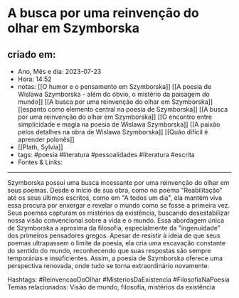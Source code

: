 # A busca por uma reinvenção do olhar em Szymborska

## criado em: 
-  Ano, Mês e dia: 2023-07-23
- Hora: 14:52
- notas: [[O humor e o pensamento em Szymborska]]
  [[A poesia de Wislawa Szymborska -  além do óbvio, o mistério da paisagem do mundo]]
  [[A busca por uma reinvenção do olhar em Szymborska]]
  [[espanto como elemento central na poesia de Szymborska]]
  [[A busca por uma reinvenção do olhar em Szymborska]]
  [[O encontro entre simplicidade e magia na poesia de Wislawa Szymborska]]
  [[A paixão pelos detalhes na obra de Wislawa Szymborska]]
  [[Quão difícil é aprender polonês]]
- [[Plath, Sylvia]]
- tags: #poesia #literatura #pessoalidades #literatura #escrita 
- Fontes & Links: 
---

Szymborska possui uma busca incessante por uma reinvenção do olhar em seus poemas. Desde o início de sua obra, como no poema "Reabilitação" até os seus últimos escritos, como em "A todos um dia", ela mantém viva essa procura por enxergar e revelar o mundo como se fosse a primeira vez. Seus poemas capturam os mistérios da existência, buscando desestabilizar nossa visão convencional sobre a vida e o mundo. Essa abordagem única de Szymborska a aproxima da filosofia, especialmente da "ingenuidade" dos primeiros pensadores gregos. Apesar de resistir à ideia de que seus poemas ultrapassem o limite da poesia, ela cria uma escavação constante do sentido do mundo, reconhecendo que suas respostas são sempre temporárias e insuficientes. Assim, a poesia de Szymborska oferece uma perspectiva renovada, onde tudo se torna extraordinário novamente.

Hashtags: #ReinvencaoDoOlhar #MisteriosDaExistencia #FilosofiaNaPoesia
Temas relacionados: Visão de mundo, filosofia, mistérios da existência